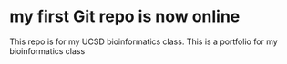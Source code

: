 # my first Git repo is now online
This repo is for my UCSD bioinformatics class.
This is a portfolio for my bioinformatics class
